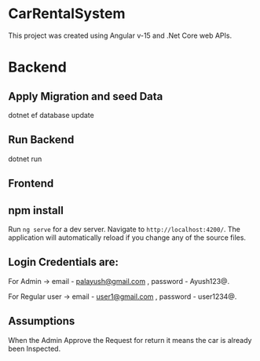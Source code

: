 # CarRentalSystem

This project was created using Angular v-15 and .Net Core web APIs.

# Backend

## Apply Migration and seed Data

dotnet ef database update

## Run Backend

dotnet run

## Frontend

## npm install

Run `ng serve` for a dev server. Navigate to `http://localhost:4200/`. The application will automatically reload if you change any of the source files.

## Login Credentials are:

For Admin -> email - palayush@gmail.com , password - Ayush123@.

For Regular user -> email - user1@gmail.com , password - user1234@.

## Assumptions

When the Admin Approve the Request for return it means the car is already been Inspected.
